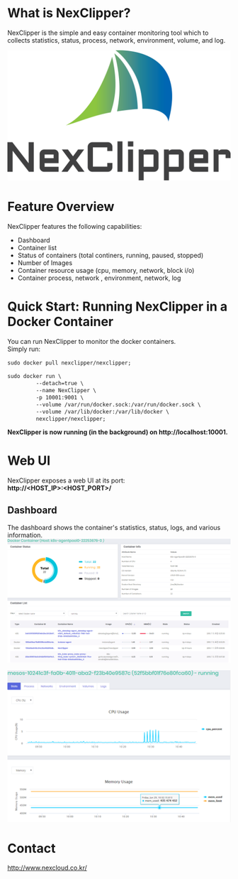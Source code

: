 # What is NexClipper?  
NexClipper is the simple and easy container monitoring tool which to collects statistics, status, process, network, environment, volume, and log.

![GUI1](images/logo1.png) 

# Feature Overview
NexClipper features the following capabilities:
* Dashboard
* Container list
* Status of containers (total continers, running, paused, stopped)
* Number of Images
* Container resource usage (cpu, memory, network, block i/o)
* Container process, network , environment, network, log

# Quick Start: Running NexClipper in a Docker Container
You can run NexClipper to monitor the docker containers.  
Simply run:

```
sudo docker pull nexclipper/nexclipper;
```

```
sudo docker run \
	     --detach=true \
	     --name NexClipper \
	     -p 10001:9001 \
	     --volume /var/run/docker.sock:/var/run/docker.sock \
	     --volume /var/lib/docker:/var/lib/docker \
	     nexclipper/nexclipper;
```

**NexClipper is now running (in the background) on http://localhost:10001.**

# Web UI
NexClipper exposes a web UI at its port:  
**http://<HOST_IP>:<HOST_PORT>/**

## Dashboard
The dashboard shows the container's statistics, status, logs, and various information.
![GUI1](images/main_k8s.PNG)  

![GUI1](images/detail_container.PNG)

# Contact
http://www.nexcloud.co.kr/  
